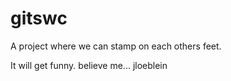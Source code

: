 # gitswc
A project where we can stamp on each others feet.

It will get funny. believe me...
jloeblein


